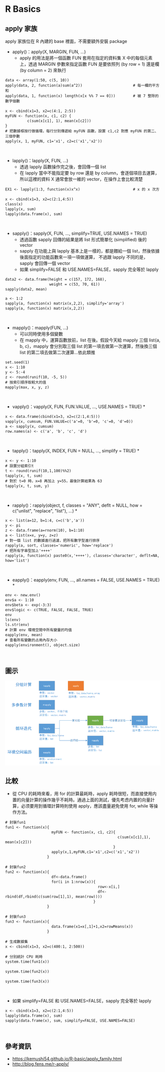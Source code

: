 # R Basics

## apply 家族
apply 家族位在 R 內建的 base 裡面，不需要額外安裝 package

* apply()：apply(X, MARGIN, FUN, ...)
  * apply 的用法是將一個函數 FUN 套用在指定的資料集 X 中的每個元素上，透過 MARGIN 參數來指定函數 FUN 是要依照列 (by row = 1) 還是欄 (by column = 2) 來執行
```
data <- array(1:50, c(5, 10))
apply(data, 2, function(a)sum(a^2))                       # 每一欄的平方和
apply(data, 1, function(x) length(x[x %% 7 == 0]))        # 被 7 整除的數字個數

x <- cbind(x1=3, x2=c(4:1, 2:5))
myFUN <- function(x, c1, c2) {
          c(sum(x[c1], 1), mean(x[c2])) 
}
# 把數據框按行做循環，每行分別傳遞給 myFUN 函數，設置 c1,c2 對應 myFUN 的第二、三個參數
apply(x, 1, myFUN, c1='x1', c2=c('x1','x2'))
```
<br>

* lapply()：lapply(X, FUN, ...)
  * 透過 lapply 函數操作完之後，會回傳一個 list
  * 在 lapply 當中不能指定要 by row 還是 by column，會逐個項目去運算，所以這裡的資料 X 通常會放一維的 vector，在操作上會比較清楚
```
EX1 <- lapply(1:3, function(x)x^x)                        # x 的 x 次方

x <- cbind(x1=3, x2=c(2:1,4:5))
class(x)
lapply(x, sum)
lapply(data.frame(x), sum)
```
<br>

* sapply()：sapply(X, FUN, ..., simplify=TRUE, USE.NAMES = TRUE)
  * 透過函數 sapply 回傳的結果是將 list 形式簡單化 (simplified) 後的 vector
  * sapply 在功能上與 lapply 基本上是一樣的，都是餵給一個 list，然後依據後面指定的功能函數來一項一項做運算， 不過跟 lapply 不同的是，sapply 會回傳一個 vector
  * 如果 simplify=FALSE 和 USE.NAMES=FALSE，sapply 完全等於 lapply
```
data2 <- data.frame(height = c(157, 172, 168),
                    weight = c(53, 70, 61))
sapply(data2, mean)
```

```
a <- 1:2
sapply(a, function(x) matrix(x,2,2), simplify='array')
sapply(a, function(x) matrix(x,2,2))
```
<br>

* mapply()：mapply(FUN, ...)
  * 可以同時使用多個變數
  * 在 mapply 中，運算函數放前，list 在後。假設今天給 mapply 三個 list{a, b, c}，mapply 會分別取三個 list 的第一項去做第一次運算，然後換三個 list 的第二項去做第二次運算…依此類推
```
set.seed(1)
x <- 1:10
y <- 5:-4
z <- round(runif(10, -5, 5))
# 按索引順序取較大的值
mapply(max, x, y, z)
```
<br>

* vapply()：vapply(X, FUN, FUN.VALUE, ..., USE.NAMES = TRUE)
  * 
```
x <- data.frame(cbind(x1=3, x2=c(2:1,4:5)))
vapply(x, cumsum, FUN.VALUE=c('a'=0, 'b'=0, 'c'=0, 'd'=0))
a <- sapply(x, cumsum)
row.names(a) <- c('a', 'b', 'c', 'd')
```
<br>

* tapply()：tapply(X, INDEX, FUN = NULL, ..., simplify = TRUE)
  * 
```
x <- y <- 1:10
# 設置分組索引t
t <- round(runif(10,1,100)%%2)
tapply(x, t, sum)
# 對於 t=0 時，x=8 再加上 y=55，最後計算結果為 63
tapply(x, t, sum, y)
```
<br>

* rapply()：rapply(object, f, classes = "ANY", deflt = NULL, how = c("unlist", "replace", "list"), ...)
  * 
```
x <- list(a=12, b=1:4, c=c('b','a'))
y <- pi
z <- data.frame(a=rnorm(10), b=1:10)
a <- list(x=x, y=y, z=z)
# 對一個 list 的數據進行過濾，把所有數字型進行排序
rapply(a, sort, classes='numeric', how='replace')
# 把所有字串型加上'++++'
rapply(a, function(x) paste0(x,'++++'), classes='character', deflt=NA, how='list')
```
<br>

* eapply()：eapply(env, FUN, ..., all.names = FALSE, USE.NAMES = TRUE)
  * 
```
env <- new.env()
env$a <- 1:10
env$beta <- exp(-3:3)
env$logic <- c(TRUE, FALSE, FALSE, TRUE)
env
ls(env)
ls.str(env)
# 計算 env 環境空間中所有變量的均值
eapply(env, mean)
# 查看所有變數的占用內存大小
eapply(environment(), object.size)
```
<br>

## 圖示
![apply家族](https://github.com/sueshow/R_Basics/blob/main/picture/apply.png)

## 比較
* 從 CPU 的耗時來看，用 for 的計算最耗時，apply 耗時很短，而直接使用内置的向量計算的操作幾乎不耗時。通過上面的測試，優先考虑内置的向量計算，必须要用到循環計算時則使用 apply，應該盡量避免使用 for, while 等操作方法。
```
# 封裝fun1
fun1 <- function(x){
                     myFUN <- function(x, c1, c2){
                                                   c(sum(x[c1],1), mean(x[c2])) 
                                                 }
                     apply(x,1,myFUN,c1='x1',c2=c('x1','x2'))
                   }

# 封裝fun2
fun2 <- function(x){
                     df<-data.frame()
                     for(i in 1:nrow(x)){
                                          row<-x[i,]
                                          df<-rbind(df,rbind(c(sum(row[1],1), mean(row))))
                                        }
                   }

# 封裝fun3
fun3 <- function(x){
                     data.frame(x1=x[,1]+1,x2=rowMeans(x))
                   }

# 生成數據集
x <- cbind(x1=3, x2=c(400:1, 2:500))

# 分別統計 CPU 耗時
system.time(fun1(x))

system.time(fun2(x))

system.time(fun3(x))
```
<br>

* 如果 simplify=FALSE 和 USE.NAMES=FALSE，sapply 完全等於 lapply
```
x <- cbind(x1=3, x2=c(2:1,4:5))
lapply(data.frame(x), sum)
sapply(data.frame(x), sum, simplify=FALSE, USE.NAMES=FALSE)
```
<br>

## 參考資訊
* https://kemushi54.github.io/R-basic/apply_family.html
* http://blog.fens.me/r-apply/

